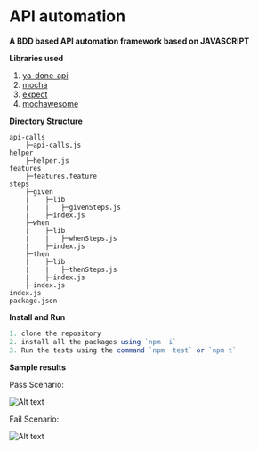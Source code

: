 # API automation

**A BDD based API automation framework based on JAVASCRIPT**

**Libraries used**

1. [ya-done-api](https://www.npmjs.com/package/ya-done-api/v/1.0.0)
2. [mocha](https://www.npmjs.com/package/mocha)
3. [expect]()
4. [mochawesome](https://www.npmjs.com/package/mochawesome)

**Directory Structure**

```
api-calls
    ├─api-calls.js
helper
    ├─helper.js
features
    ├─features.feature
steps
    ├─given
    |    ├─lib
    |    |   ├─givenSteps.js
    |    ├─index.js
    ├─when
    |    ├─lib
    |    |   ├─whenSteps.js
    |    ├─index.js
    ├─then
    |    ├─lib
    |    |   ├─thenSteps.js
    |    ├─index.js
    ├─index.js
index.js
package.json
```

**Install and Run**

```js
1. clone the repository
2. install all the packages using `npm  i`
3. Run the tests using the command `npm  test` or `npm t`
```

**Sample results**

Pass Scenario:

![Alt text](passResult.png?raw=true "result")

Fail Scenario:

![Alt text](failureResult.png?raw=true "result")
